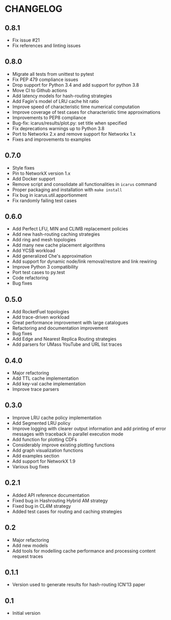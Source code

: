 # CHANGELOG

## 0.8.1

* Fix issue #21
* Fix references and linting issues

## 0.8.0

* Migrate all tests from unittest to pytest
* Fix PEP 479 compliance issues
* Drop support for Python 3.4 and add support for python 3.8
* Move CI to Github actions
* Add latency models for hash-routing strategies
* Add Fagin's model of LRU cache hit ratio
* Improve speed of characteristic time numerical computation
* Improve coverage of test cases for characteristic time approximations
* Improvements to PEP8 compliance
* Bug-fix: icarus/results/plot.py: set title when specified
* Fix deprecations warnings up to Python 3.8
* Port to Networkx 2.x and remove support for Networkx 1.x
* Fixes and improvements to examples

## 0.7.0

* Style fixes
* Pin to NetworkX version 1.x
* Add Docker support
* Remove script and consolidate all functionalities in `icarus` command
* Proper packaging and installation with `make install`
* Fix bug in icarus.util.apportionment
* Fix randomly failing test cases

## 0.6.0

* Add Perfect LFU, MIN and CLIMB replacement policies
* Add new hash-routing caching strategies
* Add ring and mesh topologies
* Add many new cache placement algorithms
* Add YCSB workload
* Add generalized Che's approximation
* Add support for dynamic node/link removal/restore and link rewiring
* Improve Python 3 compatibility
* Port test cases to py.test
* Code refactoring
* Bug fixes

## 0.5.0

* Add RocketFuel topologies
* Add trace-driven workload
* Great performance improvement with large catalogues
* Refactoring and documentation improvement
* Bug fixes
* Add Edge and Nearest Replica Routing strategies
* Add parsers for UMass YouTube and URL list traces

## 0.4.0

* Major refactoring
* Add TTL cache implementation
* Add key-val cache implementation
* Improve trace parsers

## 0.3.0

* Improve LRU cache policy implementation
* Add Segmented LRU policy
* Improve logging with clearer output information and add printing of error
  messages with traceback in parallel execution mode
* Add function for plotting CDFs
* Considerably improve existing plotting functions
* Add graph visualization functions
* Add examples section
* Add support for NetworkX 1.9
* Various bug fixes

## 0.2.1

* Added API reference documentation
* Fixed bug in Hashrouting Hybrid AM strategy
* Fixed bug in CL4M strategy
* Added test cases for routing and caching strategies

## 0.2

* Major refactoring
* Add new models
* Add tools for modelling cache performance and processing content request traces

## 0.1.1

* Version used to generate results for hash-routing ICN'13 paper

## 0.1

* Initial version

